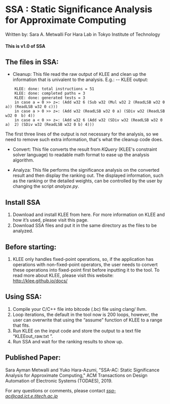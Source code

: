 # SSA : Static Significance Analysis for Approximate Computing
Written by: Sara A. Metwalli
For Hara Lab in Tokyo Institute of Technology


#### This is v1.0 of SSA

The files in SSA:
-----------------
* Cleanup:
This file read the raw output of KLEE and clean up the information that is univalent to the analysis. E.g.:
-- KLEE output:
```
    KLEE: done: total instructions = 51 
    KLEE: done: completed paths = 3 
    KLEE: done: generated tests = 3   
    in case a = 0 >> z=: (Add w32 6 (Sub w32 (Mul w32 2 (ReadLSB w32 0 a)) (ReadLSB w32 0 c)))   
    in case a > 0 >> z=: (Add w32 (ReadLSB w32 0 a) (SDiv w32 (ReadLSB w32 0  b) 4))
    in case a < 0 >> z=: (Add w32 6 (Add w32 (SDiv w32 (ReadLSB w32 0 a)  2) (SDiv w32 (ReadLSB w32 0 b) 4)))
```
The first three lines of the output is not necessary for the analysis, so we need to remove such extra information, that's what the cleanup code does.

* Convert:
This file converts the result from *KQuery* (KLEE's constraint solver language) to readable math format to ease up the analysis algorithm. 

* Analyza:
This file performs the significance analysis on the converted result and then display the ranking out. The displayed information, such as the ranking or the detailed weights, can be controlled by the user by changing the script *analyze.py*.


Install SSA
-------------
1. Download and install KLEE from here.
For more information on KLEE and how it’s used, please visit this page.
2. Download SSA files and put it in the same directory as the files to be analyzed.

Before starting:
----------------
1.  KLEE only handles fixed-point operations, so, if the application has operations with non-fixed-point operators, the user needs to convert these operations into fixed-point first before inputting it to the tool. To read more about KLEE, please visit this website: http://klee.github.io/docs/

Using SSA:
-----------
1. Compile your C/C++ file into bitcode (.bc) file using clang/ llvm.
2. Loop iterations, the default in the tool now is 200 loops, however, the user can overwrite that using the “assume” function of KLEE to a range that fits.
3. Run KLEE on the input code and store the output to a text file “KLEEout_raw.txt
”.
4. Run SSA and wait for the ranking results to show up.

Published Paper:
---------------
Sara Ayman Metwalli and Yuko Hara-Azumi, "SSA-AC: Static Significance Analysis for Approximate Computing," ACM Transactions on Design Automation of Electronic Systems (TODAES), 2019.

For any questions or comments, please contact *ssa-ac@cad.ict.e.titech.ac.jp*
